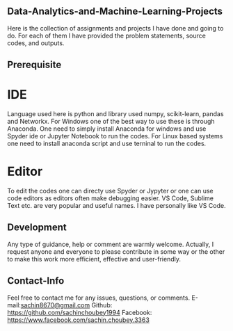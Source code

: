 ## Data-Analytics-and-Machine-Learning-Projects
Here is the collection of assignments and projects I have done and going to do. For each of them I have provided the problem statements, source codes, and outputs.
## Prerequisite
# IDE
Language used here is python and library used numpy, scikit-learn, pandas and Networkx.
For Windows one of the best way to use these is through Anaconda. One need to simply install Anaconda for windows and use Spyder ide or Jupyter Notebook to run the codes.
For Linux based systems one need to install anaconda script and use terninal to run the codes.
# Editor
To edit the codes one can directy use Spyder or Jypyter or one can use code editors as editors often make debugging easier. VS Code, Sublime Text etc. are very popular and useful names. I have personally like VS Code.
## Development
Any type of guidance, help or comment are warmly welcome. Actually, I request anyone and everyone to please contribute in some way or the other to make this work more efficient, effective and user-friendly.
## Contact-Info
Feel free to contact me for any issues, questions, or comments.
E-mail:sachin8670@gmail.com
Github: https://github.com/sachinchoubey1994
Facebook: https://www.facebook.com/sachin.choubey.3363



